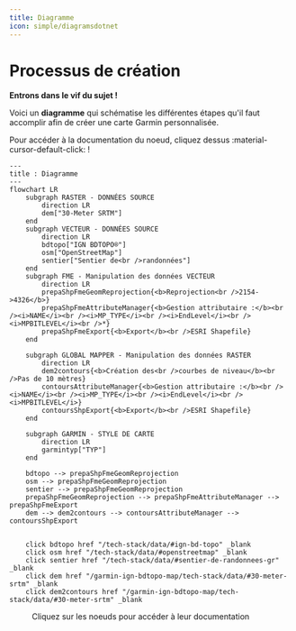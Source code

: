 ```yaml
---
title: Diagramme
icon: simple/diagramsdotnet
---
```


# **Processus de création**

**Entrons dans le vif du sujet !** 

Voici un **diagramme** qui schématise les différentes étapes qu'il faut accomplir afin de créer une carte Garmin personnalisée.

Pour accéder à la documentation du noeud, cliquez dessus :material-cursor-default-click: !

```mermaid
---
title : Diagramme
---
flowchart LR
    subgraph RASTER - DONNÉES SOURCE
        direction LR
        dem["30-Meter SRTM"]
    end
    subgraph VECTEUR - DONNÉES SOURCE
        direction LR
        bdtopo["IGN BDTOPO®"]
        osm["OpenStreetMap"]
        sentier["Sentier de<br />randonnées"]
    end
    subgraph FME - Manipulation des données VECTEUR
        direction LR
        prepaShpFmeGeomReprojection{<b>Reprojection<br />2154->4326</b>}
        prepaShpFmeAttributeManager{<b>Gestion attributaire :</b><br /><i>NAME</i><br /><i>MP_TYPE</i><br /><i>EndLevel</i><br /><i>MPBITLEVEL</i><br />*}
        prepaShpFmeExport{<b>Export</b><br />ESRI Shapefile}
    end

    subgraph GLOBAL MAPPER - Manipulation des données RASTER
        direction LR
        dem2contours{<b>Création des<br />courbes de niveau</b><br />Pas de 10 mètres}
        contoursAttributeManager{<b>Gestion attributaire :</b><br /><i>NAME</i><br /><i>MP_TYPE</i><br /><i>EndLevel</i><br /><i>MPBITLEVEL</i>}
        contoursShpExport{<b>Export</b><br />ESRI Shapefile}
    end

    subgraph GARMIN - STYLE DE CARTE
        direction LR
        garmintyp["TYP"]
    end

    bdtopo --> prepaShpFmeGeomReprojection
    osm --> prepaShpFmeGeomReprojection
    sentier --> prepaShpFmeGeomReprojection
    prepaShpFmeGeomReprojection --> prepaShpFmeAttributeManager --> prepaShpFmeExport
    dem --> dem2contours --> contoursAttributeManager --> contoursShpExport


    click bdtopo href "/tech-stack/data/#ign-bd-topo" _blank
    click osm href "/tech-stack/data/#openstreetmap" _blank
    click sentier href "/tech-stack/data/#sentier-de-randonnees-gr" _blank
    click dem href "/garmin-ign-bdtopo-map/tech-stack/data/#30-meter-srtm" _blank
    click dem2contours href "/garmin-ign-bdtopo-map/tech-stack/data/#30-meter-srtm" _blank
```

<figure markdown>
  <figcaption>Cliquez sur les noeuds pour accéder à leur documentation</figcaption>
</figure>

[comment]: <> (http://mermaid.js.org/syntax/flowchart.html)